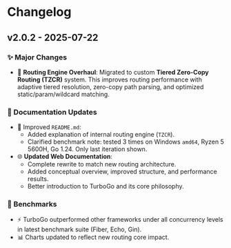 # Changelog

## v2.0.2 - 2025-07-22

### ✨ Major Changes
- 🔁 **Routing Engine Overhaul**: Migrated to custom **Tiered Zero-Copy Routing (TZCR)** system. This improves routing performance with adaptive tiered resolution, zero-copy path parsing, and optimized static/param/wildcard matching.

### 📝 Documentation Updates
- 📄 Improved `README.md`:
  - Added explanation of internal routing engine (`TZCR`).
  - Clarified benchmark note: tested 3 times on Windows `amd64`, Ryzen 5 5600H, Go 1.24. Only last iteration shown.
- 🌐 **Updated Web Documentation**:
  - Complete rewrite to match new routing architecture.
  - Added conceptual overview, improved structure, and performance results.
  - Better introduction to TurboGo and its core philosophy.

### 🧪 Benchmarks
- ⚡ TurboGo outperformed other frameworks under all concurrency levels in latest benchmark suite (Fiber, Echo, Gin).
- 📊 Charts updated to reflect new routing core impact.
